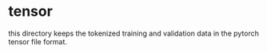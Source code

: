 # tensor

this directory keeps the tokenized training and validation data in the pytorch tensor file format.
